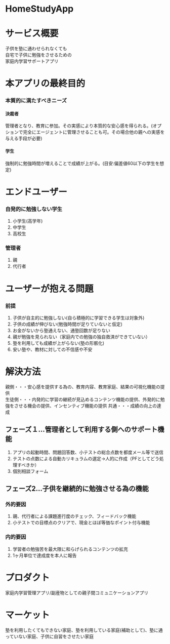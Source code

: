 # HomeStudyApp

# サービス概要
子供を塾に通わせられなくても  
自宅で子供に勉強をさせるための  
家庭内学習サポートアプリ  

# 本アプリの最終目的  
### 本質的に満たすべきニーズ
#### 決裁者  
管理者となり、教育に参加。その実感により本質的な安心感を得られる。(オプションで完全にエージェントに管理させることも可。その場合他の親への実感を与える手段が必要)
#### 学生  
強制的に勉強時間が増えることで成績が上がる。(目安:偏差値60以下の学生を想定)  

# エンドユーザー
### 自発的に勉強しない学生  
1. 小学生(高学年)
2. 中学生
3. 高校生
### 管理者
1. 親  
2. 代行者

# ユーザーが抱える問題
### 前提  
1. 子供が自主的に勉強しない(自ら積極的に学習できる学生は対象外)  
2. 子供の成績が伸びない(勉強時間が足りていないと仮定)
3. お金がないから塾通えない、通塾回数が足りない  
4. 親が勉強を見られない（家庭内での勉強の独自救済ができていない）  
5. 塾を利用しても成績が上がらない(塾の形骸化)
6. 安い塾や、教材に対しての不信感や不安

# 解決方法  
親側・・・安心感を提供する為の、教育内容、教育家庭、結果の可視化機能の提供  
生徒側・・・内発的に学習の継続が見込めるコンテンツ機能の提供、外発的に勉強をさせる機会の提供、インセンティブ機能の提供
共通・・・成績の向上の達成  

## フェーズ１...管理者として利用する側へのサポート機能
1. アプリの起動時間、問題回答数、小テストの総合点数を都度メール等で送信
2. テストの点数による自動カリキュラムの選定→人的に作成（PFとしてどう処理すべきか）
3. 個別相談フォーム  

## フェーズ2...子供を継続的に勉強させる為の機能
### 外的要因
1. 親、代行者による課題進行度のチェック、フィードバック機能
2. 小テストでの目標点のクリアで、現金とほぼ等価なポイント付与機能
### 内的要因
1. 学習者の勉強苦を最大限に和らげられるコンテンツの拡充
2. 1ヶ月単位で達成度を本人に報告  

# プロダクト
家庭内学習管理アプリ/副産物としての親子間コミュニケーションアプリ


# マーケット
塾を利用したくてもできない家庭、塾を利用している家庭(補助として)、塾に通っていない家庭、子供に自習をさせたい家庭
